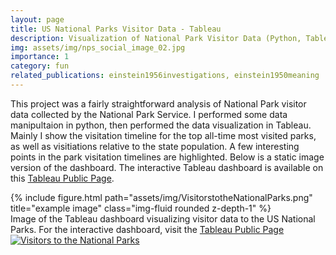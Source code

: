 ```yaml
---
layout: page
title: US National Parks Visitor Data - Tableau
description: Visualization of National Park Visitor Data (Python, Tableau)
img: assets/img/nps_social_image_02.jpg
importance: 1
category: fun
related_publications: einstein1956investigations, einstein1950meaning
---
```


This project was a fairly straightforward analysis of National Park visitor data collected by the National Park Service. I performed some data manipultaion in python, then performed the data visualization in Tableau. Mainly I show the visitation timeline for the top all-time most visited parks, as well as visitiations relative to the state population. A few interesting points in the park visitation timelines are highlighted. Below is a static image version of the dashboard. The interactive Tableau dashboard is available on this <a href="https://public.tableau.com/app/profile/alex.mcdaniel/viz/NationalParksVisitation_17001480862160/VisitorstotheNationalParks?publish=yes">Tableau Public Page</a>. 


<div class="row">
    <div class="col-sm mt-3 mt-md-0">
        {% include figure.html path="assets/img/VisitorstotheNationalParks.png" title="example image" class="img-fluid rounded z-depth-1" %}
    </div>
</div>
<div class="caption">
    Image of the Tableau dashboard visualizing visitor data to the US National Parks. For the interactive dashboard, visit the <a href="https://public.tableau.com/app/profile/alex.mcdaniel/viz/NationalParksVisitation_17001480862160/VisitorstotheNationalParks?publish=yes">Tableau Public Page</a>
</div>

<div class='tableauPlaceholder' id='viz1700154831254' style='position: relative'><noscript><a href='#'><img alt='Visitors to the National Parks ' src='https:&#47;&#47;public.tableau.com&#47;static&#47;images&#47;Na&#47;NationalParksVisitation_17001480862160&#47;VisitorstotheNationalParks&#47;1_rss.png' style='border: none' /></a></noscript><object class='tableauViz'  style='display:none;'><param name='host_url' value='https%3A%2F%2Fpublic.tableau.com%2F' /> <param name='embed_code_version' value='3' /> <param name='site_root' value='' /><param name='name' value='NationalParksVisitation_17001480862160&#47;VisitorstotheNationalParks' /><param name='tabs' value='no' /><param name='toolbar' value='yes' /><param name='static_image' value='https:&#47;&#47;public.tableau.com&#47;static&#47;images&#47;Na&#47;NationalParksVisitation_17001480862160&#47;VisitorstotheNationalParks&#47;1.png' /> <param name='animate_transition' value='yes' /><param name='display_static_image' value='yes' /><param name='display_spinner' value='yes' /><param name='display_overlay' value='yes' /><param name='display_count' value='yes' /><param name='language' value='en-US' /><param name='filter' value='publish=yes' /></object></div>                <script type='text/javascript'>                    var divElement = document.getElementById('viz1700154831254');                    var vizElement = divElement.getElementsByTagName('object')[0];                    vizElement.style.width='1448px';vizElement.style.height='1091px';                    var scriptElement = document.createElement('script');                    scriptElement.src = 'https://public.tableau.com/javascripts/api/viz_v1.js';                    vizElement.parentNode.insertBefore(scriptElement, vizElement);                </script>